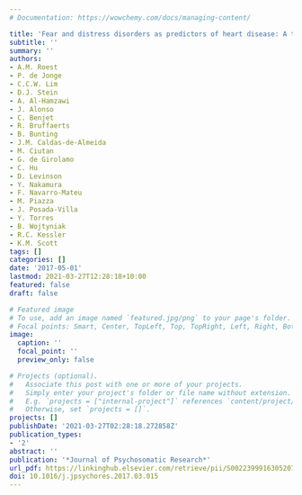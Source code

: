 ```yaml
---
# Documentation: https://wowchemy.com/docs/managing-content/

title: 'Fear and distress disorders as predictors of heart disease: A temporal perspective'
subtitle: ''
summary: ''
authors:
- A.M. Roest
- P. de Jonge
- C.C.W. Lim
- D.J. Stein
- A. Al-Hamzawi
- J. Alonso
- C. Benjet
- R. Bruffaerts
- B. Bunting
- J.M. Caldas-de-Almeida
- M. Ciutan
- G. de Girolamo
- C. Hu
- D. Levinson
- Y. Nakamura
- F. Navarro-Mateu
- M. Piazza
- J. Posada-Villa
- Y. Torres
- B. Wojtyniak
- R.C. Kessler
- K.M. Scott
tags: []
categories: []
date: '2017-05-01'
lastmod: 2021-03-27T12:28:18+10:00
featured: false
draft: false

# Featured image
# To use, add an image named `featured.jpg/png` to your page's folder.
# Focal points: Smart, Center, TopLeft, Top, TopRight, Left, Right, BottomLeft, Bottom, BottomRight.
image:
  caption: ''
  focal_point: ''
  preview_only: false

# Projects (optional).
#   Associate this post with one or more of your projects.
#   Simply enter your project's folder or file name without extension.
#   E.g. `projects = ["internal-project"]` references `content/project/deep-learning/index.md`.
#   Otherwise, set `projects = []`.
projects: []
publishDate: '2021-03-27T02:28:18.272858Z'
publication_types:
- '2'
abstract: ''
publication: '*Journal of Psychosomatic Research*'
url_pdf: https://linkinghub.elsevier.com/retrieve/pii/S0022399916305207
doi: 10.1016/j.jpsychores.2017.03.015
---
```

